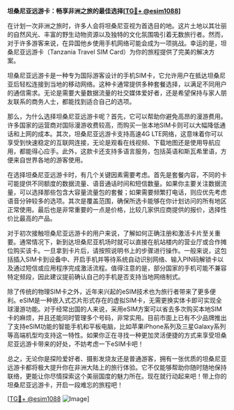 **坦桑尼亚远游卡：畅享非洲之旅的最佳选择[[TG💪+ @esim1088](https://t.me/s/esim1088)]**

在计划一次非洲之旅时，许多人会将坦桑尼亚视为首选目的地。这片土地以其壮丽的自然风光、丰富的野生动物资源以及独特的文化氛围吸引着无数旅行者。然而，对于许多游客来说，在异国他乡使用手机网络可能会成为一项挑战。幸运的是，坦桑尼亚远游卡（Tanzania Travel SIM Card）为你的旅程提供了完美的解决方案。

坦桑尼亚远游卡是一种专为国际游客设计的手机SIM卡，它允许用户在抵达坦桑尼亚后轻松连接到当地的移动网络。这种卡通常提供多种套餐选择，以满足不同用户的通信需求。无论是需要大量数据流量的社交媒体爱好者，还是希望保持与家人朋友联系的商务人士，都能找到适合自己的选项。

那么，为什么选择坦桑尼亚远游卡呢？首先，它可以帮助你避免高昂的漫游费用。许多国家的运营商对国际漫游收费较高，而购买一张本地SIM卡则可以大幅降低通话和上网的成本。其次，坦桑尼亚远游卡支持高速4G LTE网络，这意味着你可以享受到快速稳定的互联网连接，无论是观看在线视频、下载地图还是使用导航应用，都能得心应手。此外，这款卡还支持多语言服务，包括英语和斯瓦希里语，方便来自世界各地的游客使用。

在选择坦桑尼亚远游卡时，有几个关键因素需要考虑。首先是套餐内容，不同的卡可能提供不同额度的数据流量、语音通话时间和短信数量。如果你主要关注数据流量，可以选择那些包含大容量流量包的套餐；如果需要频繁打电话，则应优先考虑语音分钟较多的选项。其次是覆盖范围，确保所选卡能够在你计划访问的所有地区正常使用。最后也是非常重要的一点是价格，比较几家供应商提供的报价，选择性价比最高的产品。

对于初次接触坦桑尼亚远游卡的用户来说，了解如何正确注册和激活卡片至关重要。通常情况下，新到达坦桑尼亚机场时就可以直接在航站楼内的营业厅或合作摊位购买该卡。一旦拿到卡片后，请按照说明书上的步骤进行操作。一般来说，这包括插入SIM卡到设备中、开启手机并等待系统自动识别网络、输入PIN码解锁卡以及通过短信或应用程序完成激活流程。值得注意的是，部分国家的手机可能不兼容特定频段，因此建议提前确认自己的手机是否支持当地网络制式。

除了传统的物理SIM卡之外，近年来兴起的eSIM技术也为旅行者带来了更多便利。eSIM是一种嵌入式芯片形式存在的虚拟SIM卡，无需更换实体卡即可实现全球漫游功能。对于经常出国的人来说，采用eSIM方案可以省去多次购买本地SIM卡的麻烦，并且还能同时管理多个号码，非常实用。目前市面上已有不少品牌推出了支持eSIM功能的智能手机和平板电脑，比如苹果iPhone系列及三星Galaxy系列等高端机型均支持这一特性。如果你正在寻找一种更加灵活便捷的方式来享受坦桑尼亚远游卡带来的好处，不妨考虑一下eSIM卡吧！

总之，无论你是探险爱好者、摄影发烧友还是普通游客，拥有一张优质的坦桑尼亚远游卡都将极大提升你在非洲大陆上的旅行体验。它不仅能够帮助你随时随地保持联络，更能让你尽情探索这个美丽国度的魅力所在。现在就行动起来吧！带上你的坦桑尼亚远游卡，开启一段难忘的旅程吧！

[[TG💪+ @esim1088](https://t.me/s/esim1088) ![Image](https://i.postimg.cc/4NQfJmqS/Snipaste-2025-05-13-00-14-12.png)]